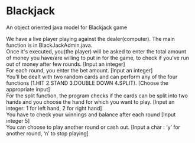 # Blackjack
An object oriented java model for Blackjack game <br />

  We have a live player playing against the dealer(computer). The main function is in BlackJackAdmin.java.<br />
  Once it's executed, you(the player) will be asked to enter the total amount of money you have/are willing to put in for the game, to check if you’ve run out of money after few rounds. [Input an integer]<br />
  For each round, you enter the bet amount. [Input an integer]<br />
  You’ll be dealt with two random cards and can perform any of the four functions
(1.HIT 2.STAND 3.DOUBLE DOWN 4.SPLIT). [Choose the appropriate input]<br />
  For the split function, the program checks if the cards can be split into two hands and
you choose the hand for which you want to play. [Input an integer: 1 for left hand, 2
for right hand]<br />
  You have to check your winnings and balance after each round [Input integer 5]<br />
  You can choose to play another round or cash out. [Input a char : ‘y’ for another
round, ‘n’ to stop playing]

